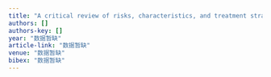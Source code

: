 ```yaml
---
title: "A critical review of risks, characteristics, and treatment strategies for potentially toxic elements in wastewater from shale gas extraction"
authors: []
authors-key: []
year: "数据暂缺"
article-link: "数据暂缺"
venue: "数据暂缺"
bibex: "数据暂缺"
---
```

